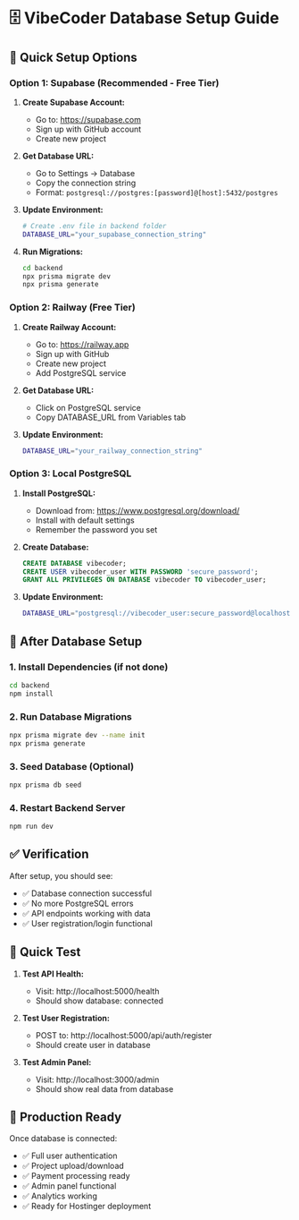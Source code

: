 # 🗄️ VibeCoder Database Setup Guide

## 🚀 Quick Setup Options

### Option 1: Supabase (Recommended - Free Tier)

1. **Create Supabase Account:**
   - Go to: https://supabase.com
   - Sign up with GitHub account
   - Create new project

2. **Get Database URL:**
   - Go to Settings → Database
   - Copy the connection string
   - Format: `postgresql://postgres:[password]@[host]:5432/postgres`

3. **Update Environment:**
   ```bash
   # Create .env file in backend folder
   DATABASE_URL="your_supabase_connection_string"
   ```

4. **Run Migrations:**
   ```bash
   cd backend
   npx prisma migrate dev
   npx prisma generate
   ```

### Option 2: Railway (Free Tier)

1. **Create Railway Account:**
   - Go to: https://railway.app
   - Sign up with GitHub
   - Create new project
   - Add PostgreSQL service

2. **Get Database URL:**
   - Click on PostgreSQL service
   - Copy DATABASE_URL from Variables tab

3. **Update Environment:**
   ```bash
   DATABASE_URL="your_railway_connection_string"
   ```

### Option 3: Local PostgreSQL

1. **Install PostgreSQL:**
   - Download from: https://www.postgresql.org/download/
   - Install with default settings
   - Remember the password you set

2. **Create Database:**
   ```sql
   CREATE DATABASE vibecoder;
   CREATE USER vibecoder_user WITH PASSWORD 'secure_password';
   GRANT ALL PRIVILEGES ON DATABASE vibecoder TO vibecoder_user;
   ```

3. **Update Environment:**
   ```bash
   DATABASE_URL="postgresql://vibecoder_user:secure_password@localhost:5432/vibecoder"
   ```

## 🔧 After Database Setup

### 1. Install Dependencies (if not done)
```bash
cd backend
npm install
```

### 2. Run Database Migrations
```bash
npx prisma migrate dev --name init
npx prisma generate
```

### 3. Seed Database (Optional)
```bash
npx prisma db seed
```

### 4. Restart Backend Server
```bash
npm run dev
```

## ✅ Verification

After setup, you should see:
- ✅ Database connection successful
- ✅ No more PostgreSQL errors
- ✅ API endpoints working with data
- ✅ User registration/login functional

## 🚀 Quick Test

1. **Test API Health:**
   - Visit: http://localhost:5000/health
   - Should show database: connected

2. **Test User Registration:**
   - POST to: http://localhost:5000/api/auth/register
   - Should create user in database

3. **Test Admin Panel:**
   - Visit: http://localhost:3000/admin
   - Should show real data from database

## 🎯 Production Ready

Once database is connected:
- ✅ Full user authentication
- ✅ Project upload/download
- ✅ Payment processing ready
- ✅ Admin panel functional
- ✅ Analytics working
- ✅ Ready for Hostinger deployment
